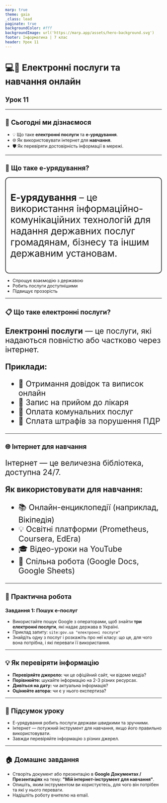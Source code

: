 ```yaml
---
marp: true
theme: gaia
_class: lead
paginate: true
backgroundColor: #fff
backgroundImage: url('https://marp.app/assets/hero-background.svg')
footer: Інформатика | 7 клас
header: Урок 11
---
```


<style>

.grid-container {
  display: grid;
  grid-template-columns: 50% 50%;
  align-items: start;
}
.text-left {
  text-align: left;
  padding: 5px;
}
.image-center {
  max-width: 100%; /* Ensures the image scales within its space */
  height: auto;
  text-align: center;
  display: flex;
  align-items: center;
  justify-content: center;
}

.text-large {
  font-size: 40px;
}

.text-medium {
  font-size: 30px;
}

.text-medium-small {
  font-size: 25px;
}

.text-small {
  font-size: 18px;
}

.text-tiny {
  font-size: 14px;
}

.card {
  border: 2px solid #333;
  border-radius: 12px;
  padding: 15px;
}

</style>

# 💻📜 Електронні послуги та навчання онлайн

## Урок **11**

---

## 🎯 Сьогодні ми дізнаємося

- 💡 Що таке **електронні послуги** та **е-урядування**.
- 🌐 Як використовувати інтернет для **навчання**.
- 🛡️ Як перевіряти достовірність інформації в мережі.

---

## 🧐 Що таке е-урядування?

<div class="card text-medium">

**Е-урядування** – це використання інформаційно-комунікаційних технологій для надання державних послуг громадянам, бізнесу та іншим державним установам.

</div>

* Спрощує взаємодію з державою
* Робить послуги доступнішими
* Підвищує прозорість

---

## 📋 Що таке електронні послуги?

<section class="text-medium-small">

**Електронні послуги** — це послуги, які надаються повністю або частково через інтернет.

**Приклади:**

* 📝 Отримання довідок та виписок онлайн
* 🏥 Запис на прийом до лікаря
* 🧾 Оплата комунальних послуг
* 🚗 Сплата штрафів за порушення ПДР

</section>

---

## 🌐 Інтернет для навчання

<section class="text-medium-small">

Інтернет — це величезна бібліотека, доступна 24/7.

**Як використовувати для навчання:**

* 📚 Онлайн-енциклопедії (наприклад, Вікіпедія)
* 💡 Освітні платформи (Prometheus, Coursera, EdEra)
* 🎓 Відео-уроки на YouTube
* 🤝 Спільна робота (Google Docs, Google Sheets)

</section>

---

## 📝 Практична робота

### Завдання 1: Пошук е-послуг

* Використайте пошук Google з операторами, щоб знайти **три електронні послуги**, які надає держава в Україні.
* Приклад запиту: `site:gov.ua "електронні послуги"`
* Знайдіть одну з послуг і розкажіть про неї класу: що це, для чого вона потрібна, і які переваги її використання.

---

## 💡 Як перевіряти інформацію

- **Перевіряйте джерело:** чи це офіційний сайт, чи відоме медіа?
- **Порівнюйте:** шукайте інформацію на 2-3 різних ресурсах.
- **Дивіться на дату:** чи актуальна інформація?
- **Оцінюйте автора:** чи є у нього експертиза?

---

## 📌 Підсумок уроку

- Е-урядування робить послуги держави швидкими та зручними.
- Інтернет — потужний інструмент для навчання, якщо його правильно використовувати.
- Завжди перевіряйте інформацію з різних джерел.

---

## 🏠 Домашнє завдання

* Створіть документ або презентацію в **Google Документах / Презентаціях** на тему: **"Мій інтернет-інструмент для навчання"**.
* Опишіть, яким інструментом ви користуєтесь, для чого він потрібен та які у нього переваги.
* Надішліть роботу вчителю на email.
